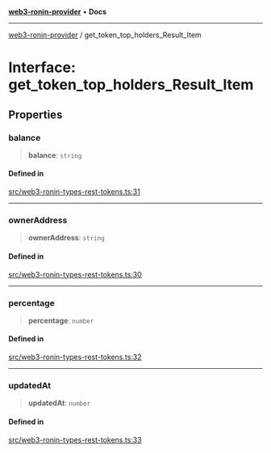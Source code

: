 [**web3-ronin-provider**](../README.md) • **Docs**

***

[web3-ronin-provider](../globals.md) / get\_token\_top\_holders\_Result\_Item

# Interface: get\_token\_top\_holders\_Result\_Item

## Properties

### balance

> **balance**: `string`

#### Defined in

[src/web3-ronin-types-rest-tokens.ts:31](https://github.com/chuacw/web3-ronin-provider/blob/8f8ec8edfaa82f0741161cc9ab238177f2999ade/src/web3-ronin-types-rest-tokens.ts#L31)

***

### ownerAddress

> **ownerAddress**: `string`

#### Defined in

[src/web3-ronin-types-rest-tokens.ts:30](https://github.com/chuacw/web3-ronin-provider/blob/8f8ec8edfaa82f0741161cc9ab238177f2999ade/src/web3-ronin-types-rest-tokens.ts#L30)

***

### percentage

> **percentage**: `number`

#### Defined in

[src/web3-ronin-types-rest-tokens.ts:32](https://github.com/chuacw/web3-ronin-provider/blob/8f8ec8edfaa82f0741161cc9ab238177f2999ade/src/web3-ronin-types-rest-tokens.ts#L32)

***

### updatedAt

> **updatedAt**: `number`

#### Defined in

[src/web3-ronin-types-rest-tokens.ts:33](https://github.com/chuacw/web3-ronin-provider/blob/8f8ec8edfaa82f0741161cc9ab238177f2999ade/src/web3-ronin-types-rest-tokens.ts#L33)
